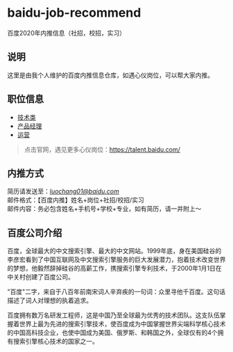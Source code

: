 # baidu-job-recommend

百度2020年内推信息（社招，校招，实习）

## 说明

这里是由我个人维护的百度内推信息仓库，如遇心仪岗位，可以帮大家内推。

## 职位信息

- [技术类](./src/技术.md)
- [产品经理](./src/产品经理.md)
- [运营](./src/运营.md)

> 点击官网，遇见更多心仪岗位：https://talent.baidu.com/

## 内推方式

简历请发送至：*luochang01@baidu.com*  
邮件格式：【百度内推】姓名+岗位+社招/校招/实习  
邮件内容：务必包含姓名+手机号+学校+专业，如有简历，请一并附上～

## 百度公司介绍

百度，全球最大的中文搜索引擎、最大的中文网站。1999年底，身在美国硅谷的李彦宏看到了中国互联网及中文搜索引擎服务的巨大发展潜力，抱着技术改变世界的梦想，他毅然辞掉硅谷的高薪工作，携搜索引擎专利技术，于2000年1月1日在中关村创建了百度公司。

"百度"二字，来自于八百年前南宋词人辛弃疾的一句词：众里寻他千百度。这句话描述了词人对理想的执着追求。

百度拥有数万名研发工程师，这是中国乃至全球最为优秀的技术团队。这支队伍掌握着世界上最为先进的搜索引擎技术，使百度成为中国掌握世界尖端科学核心技术的中国高科技企业，也使中国成为美国、俄罗斯、和韩国之外，全球仅有的4个拥有搜索引擎核心技术的国家之一。

